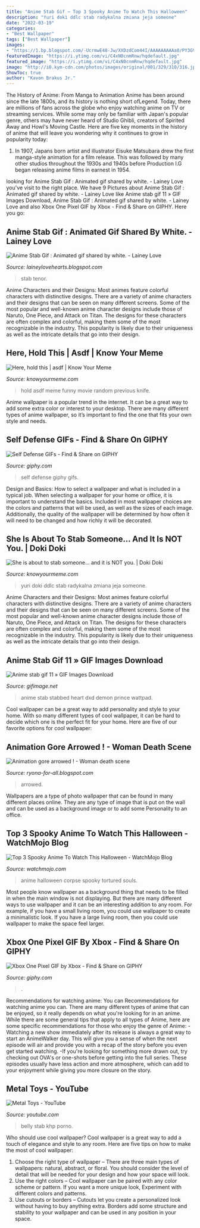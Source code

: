 ```yaml
---
title: "Anime Stab Gif ~ Top 3 Spooky Anime To Watch This Halloween"
description: "Yuri doki ddlc stab radykalna zmiana jeja someone"
date: "2022-03-19"
categories:
- "Best Wallpaper"
tags: ["Best Wallpaper"]
images:
- "https://1.bp.blogspot.com/-UcrmwE48-Jw/XXDzdCom44I/AAAAAAAAAa0/PY3GVN74P74wzXlXQZCDDMbVUDM5WNskQCEwYBhgL/s1600/Capture1.PNG"
featuredImage: "https://i.ytimg.com/vi/C4xN0cnmRnw/hqdefault.jpg"
featured_image: "https://i.ytimg.com/vi/C4xN0cnmRnw/hqdefault.jpg"
image: "http://i0.kym-cdn.com/photos/images/original/001/329/310/316.jpg"
ShowToc: true
author: "Kavon Brakus Jr."
---
```



The History of Anime: From Manga to Animation
Anime has been around since the late 1800s, and its history is nothing short ofLegend. Today, there are millions of fans across the globe who enjoy watching anime on TV or streaming services. While some may only be familiar with Japan's popular genre, others may have never heard of Studio Ghibli, creators of Spirited Away and Howl's Moving Castle. Here are five key moments in the history of anime that will leave you wondering why it continues to grow in popularity today:
1) In 1907, Japans born artist and illustrator Eisuke Matsubara drew the first manga-style animation for a film release. This was followed by many other studios throughout the 1930s and 1940s before Production I.G began releasing anime films in earnest in 1954.

	

		
looking for Anime Stab Gif : Animated gif shared by white. - Lainey Love you've visit to the right place. We have 9 Pictures about Anime Stab Gif : Animated gif shared by white. - Lainey Love like Anime stab gif 11 » GIF Images Download, Anime Stab Gif : Animated gif shared by white. - Lainey Love and also Xbox One Pixel GIF by Xbox - Find &amp; Share on GIPHY. Here you go:
		
    
## Anime Stab Gif : Animated Gif Shared By White. - Lainey Love

<img loading=lazy src="https://media.tenor.com/images/b3a1cadbb79fd2eb4e1394885682beb1/tenor.gif" onerror="this.onerror=null;this.src='https://tse1.mm.bing.net/th?id=OIP.s6HK27ef0utOE5SIVoK-sQAAAA&amp;pid=15.1';" alt="Anime Stab Gif : Animated gif shared by white. - Lainey Love">

_Source: laineylovehearts.blogspot.com_

>stab tenor. 

	

Anime Characters and their Designs: Most animes feature colorful characters with distinctive designs.
There are a variety of anime characters and their designs that can be seen on many different screens. Some of the most popular and well-known anime character designs include those of Naruto, One Piece, and Attack on Titan. The designs for these characters are often complex and colorful, making them some of the most recognizable in the industry. This popularity is likely due to their uniqueness as well as the intricate details that go into their design.

    
## Here, Hold This | Asdf | Know Your Meme

<img loading=lazy src="http://i0.kym-cdn.com/photos/images/original/000/819/225/164.gif" onerror="this.onerror=null;this.src='https://tse4.mm.bing.net/th?id=OIP.gH0XX3wUnQjgzLTMR9UIOAHaEK&amp;pid=15.1';" alt="Here, hold this | asdf | Know Your Meme">

_Source: knowyourmeme.com_

>hold asdf meme funny movie random previous knife. 

	

Anime wallpaper is a popular trend in the internet. It can be a great way to add some extra color or interest to your desktop. There are many different types of anime wallpaper, so it’s important to find the one that fits your own style and needs.

    
## Self Defense GIFs - Find &amp; Share On GIPHY

<img loading=lazy src="https://media.giphy.com/media/26grAXwZFhA8kyT60/giphy.gif" onerror="this.onerror=null;this.src='https://tse3.mm.bing.net/th?id=OIP.mXo1lHyyfSH719J6Q_CfiQHaEK&amp;pid=15.1';" alt="Self Defense GIFs - Find &amp; Share on GIPHY">

_Source: giphy.com_

>self defense giphy gifs. 

	

Design and Basics: How to select a wallpaper and what is included in a typical job.
When selecting a wallpaper for your home or office, it is important to understand the basics. Included in most wallpaper choices are the colors and patterns that will be used, as well as the sizes of each image. Additionally, the quality of the wallpaper will be determined by how often it will need to be changed and how richly it will be decorated.

    
## She Is About To Stab Someone... And It Is NOT You. | Doki Doki

<img loading=lazy src="http://i0.kym-cdn.com/photos/images/original/001/329/310/316.jpg" onerror="this.onerror=null;this.src='https://tse2.mm.bing.net/th?id=OIP.ucIC47eRxRAFpBO2MkuWkgHaHR&amp;pid=15.1';" alt="She is about to stab someone... and it is NOT you. | Doki Doki">

_Source: knowyourmeme.com_

>yuri doki ddlc stab radykalna zmiana jeja someone. 

	

Anime Characters and their Designs: Most animes feature colorful characters with distinctive designs.
There are a variety of anime characters and their designs that can be seen on many different screens. Some of the most popular and well-known anime character designs include those of Naruto, One Piece, and Attack on Titan. The designs for these characters are often complex and colorful, making them some of the most recognizable in the industry. This popularity is likely due to their uniqueness as well as the intricate details that go into their design.

    
## Anime Stab Gif 11 » GIF Images Download

<img loading=lazy src="https://gifimage.net/wp-content/uploads/2017/09/anime-stab-gif-11.gif" onerror="this.onerror=null;this.src='https://tse1.mm.bing.net/th?id=OIP.C7IjvsP9bIqgc6-ZM-pHYAHaEH&amp;pid=15.1';" alt="Anime stab gif 11 » GIF Images Download">

_Source: gifimage.net_

>anime stab stabbed heart dxd demon prince wattpad. 

	

Cool wallpaper can be a great way to add personality and style to your home. With so many different types of cool wallpaper, it can be hard to decide which one is the perfect fit for your home. Here are five of our favorite options for cool wallpaper: 

    
## Animation Gore Arrowed ! - Woman Death Scene

<img loading=lazy src="https://1.bp.blogspot.com/-UcrmwE48-Jw/XXDzdCom44I/AAAAAAAAAa0/PY3GVN74P74wzXlXQZCDDMbVUDM5WNskQCEwYBhgL/s1600/Capture1.PNG" onerror="this.onerror=null;this.src='https://tse1.mm.bing.net/th?id=OIP.Jox3KH2CMWw6XQr8YPu6kgHaEI&amp;pid=15.1';" alt="Animation gore arrowed ! - Woman death scene">

_Source: ryona-for-all.blogspot.com_

>arrowed. 

	



Wallpapers are a type of photo wallpaper that can be found in many different places online. They are any type of image that is put on the wall and can be used as a background image or to add some Personality to an office.

    
## Top 3 Spooky Anime To Watch This Halloween - WatchMojo Blog

<img loading=lazy src="https://i1.wp.com/media1.tenor.com/images/97cd5f9ca2ac274356f4609d1aac1b40/tenor.gif?resize=683%2C381&amp;ssl=1" onerror="this.onerror=null;this.src='https://tse1.mm.bing.net/th?id=OIP.n9brMgMHRNk8vx31epXfVgHaEI&amp;pid=15.1';" alt="Top 3 Spooky Anime To Watch This Halloween - WatchMojo Blog">

_Source: watchmojo.com_

>anime halloween corpse spooky tortured souls. 

	

Most people know wallpaper as a background thing that needs to be filled in when the main window is not displaying. But there are many different ways to use wallpaper and it can be an interesting addition to any room. For example, if you have a small living room, you could use wallpaper to create a minimalistic look. If you have a large living room, then you could use wallpaper to make the space feel larger.

    
## Xbox One Pixel GIF By Xbox - Find &amp; Share On GIPHY

<img loading=lazy src="https://media3.giphy.com/media/IepJKLLnVc17nPRkTh/giphy.gif" onerror="this.onerror=null;this.src='https://tse4.mm.bing.net/th?id=OIP.KQKoc-4MR0ZFXq_nRAcRHwHaEK&amp;pid=15.1';" alt="Xbox One Pixel GIF by Xbox - Find &amp; Share on GIPHY">

_Source: giphy.com_

>. 

	

Recommendations for watching anime: You can
Recommendations for watching anime you can. There are many different types of anime that can be enjoyed, so it really depends on what you're looking for in an anime. While there are some general tips that apply to all types of Anime, here are some specific recommendations for those who enjoy the genre of Anime: 
-Watching a new show immediately after its release is always a great way to start an AnimeWalker day. This will give you a sense of when the next episode will air and provide you with a recap of the story before you even get started watching. 
-If you're looking for something more drawn out, try checking out OVA's or one-shots before getting into the full series. These episodes usually have less action and more atmosphere, which can add to your enjoyment while giving you more closure on the story.

    
## Metal Toys - YouTube

<img loading=lazy src="https://i.ytimg.com/vi/C4xN0cnmRnw/hqdefault.jpg" onerror="this.onerror=null;this.src='https://tse2.mm.bing.net/th?id=OIP.nP39AJKnjgO7ibXSNyNYngHaFj&amp;pid=15.1';" alt="Metal Toys - YouTube">

_Source: youtube.com_

>belly stab khp porno. 

	

Who should use cool wallpaper?
Cool wallpaper is a great way to add a touch of elegance and style to any room. Here are five tips on how to make the most of cool wallpaper: 
1) Choose the right type of wallpaper – There are three main types of wallpapers: natural, abstract, or floral. You should consider the level of detail that will be needed for your design and how your space will look. 
2) Use the right colors – Cool wallpaper can be paired with any color scheme or pattern. If you want a more unique look, Experiment with different colors and patterns. 
3) Use cutouts or borders – Cutouts let you create a personalized look without having to buy anything extra. Borders add some structure and stability to your wallpaper and can be used in any position in your space.

